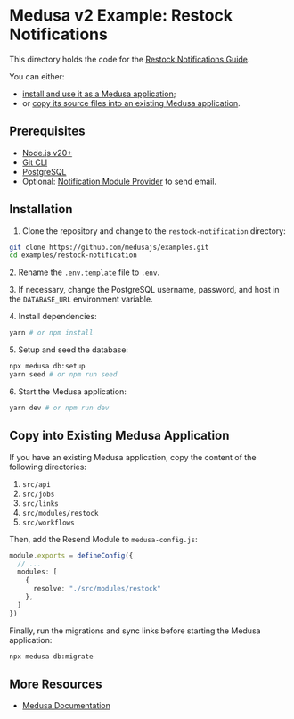 # Medusa v2 Example: Restock Notifications

This directory holds the code for the [Restock Notifications Guide](https://docs.medusajs.com/resources/recipes/commerce-automation/examples/restock-notifications).

You can either:

- [install and use it as a Medusa application](#installation);
- or [copy its source files into an existing Medusa application](#copy-into-existing-medusa-application).

## Prerequisites

- [Node.js v20+](https://nodejs.org/en/download)
- [Git CLI](https://git-scm.com/downloads)
- [PostgreSQL](https://www.postgresql.org/download/)
- Optional: [Notification Module Provider](https://docs.medusajs.com/resources/architectural-modules/notification) to send email.

## Installation

1. Clone the repository and change to the `restock-notification` directory:

```bash
git clone https://github.com/medusajs/examples.git
cd examples/restock-notification
```

2\. Rename the `.env.template` file to `.env`.

3\. If necessary, change the PostgreSQL username, password, and host in the `DATABASE_URL` environment variable.

4\. Install dependencies:

```bash
yarn # or npm install
```

5\. Setup and seed the database:

```bash
npx medusa db:setup
yarn seed # or npm run seed
```

6\. Start the Medusa application:

```bash
yarn dev # or npm run dev
```

## Copy into Existing Medusa Application

If you have an existing Medusa application, copy the content of the following directories:

1. `src/api`
2. `src/jobs`
3. `src/links`
4. `src/modules/restock`
5. `src/workflows`

Then, add the Resend Module to `medusa-config.js`:

```ts
module.exports = defineConfig({
  // ...
  modules: [
    {
      resolve: "./src/modules/restock"
    },
  ]
})
```

Finally, run the migrations and sync links before starting the Medusa application:

```bash
npx medusa db:migrate
```

## More Resources

- [Medusa Documentation](https://docs.medusajs.com)
